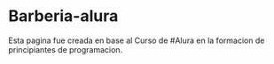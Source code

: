# Barberia-alura

Esta pagina fue creada en base al Curso de #Alura en la formacion de principiantes de programacion.
